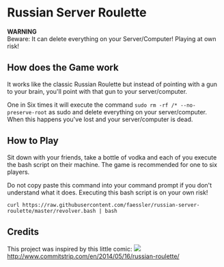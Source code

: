 # Russian Server Roulette
<section class="alert alert-danger">
<strong>WARNING</strong><br>
Beware: It can delete everything on your Server/Computer! Playing at own risk!
</section>

## How does the Game work
It works like the classic Russian Roulette but instead of pointing with a gun to your brain, you'll point with that gun to your server/computer.

One in Six times it will execute the command ```sudo rm -rf /* --no-preserve-root``` as sudo and delete everything on your server/computer. When this happens you've lost and your server/computer is dead.

## How to Play
Sit down with your friends, take a bottle of vodka and each of you execute the bash script on their machine. The game is recommended for one to six players.
<section class="alert alert-danger">
Do not copy paste this command into your command prompt if you don't understand what it does. Executing this bash script is on your own risk!
</section>

```shell
curl https://raw.githubusercontent.com/faessler/russian-server-roulette/master/revolver.bash | bash
```

## Credits
This project was inspired by this little comic:
<img src="http://www.commitstrip.com/wp-content/uploads/2014/05/Strip-Roulette-russe-650-finalenglish.jpg" />
http://www.commitstrip.com/en/2014/05/16/russian-roulette/
